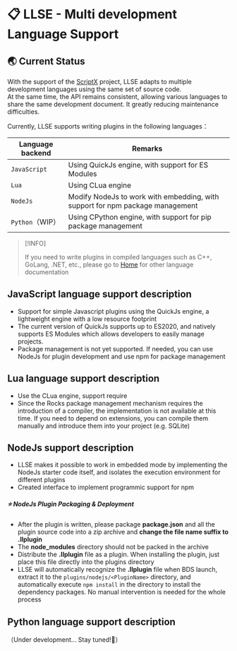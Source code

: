 # 📋 LLSE - Multi development Language Support

## 🌏 Current Status

With the support of the [ScriptX](https://github.com/Tencent/ScriptX) project, LLSE adapts to multiple development languages using the same set of source code.    
At the same time, the API remains consistent, allowing various languages to share the same development document. It greatly reducing maintenance difficulties.

Currently, LLSE supports writing plugins in the following languages：

| Language backend | Remarks                                                      |
| ---------------- | ------------------------------------------------------------ |
| `JavaScript`     | Using QuickJs engine, with support for ES Modules            |
| `Lua`            | Using CLua engine                                            |
| `NodeJs`         | Modify NodeJs to work with embedding, with support for npm package management |
| `Python`（WIP）  | Using CPython engine, with support for pip package management |

> [!INFO]
>
> If you need to write plugins in compiled languages such as C++, GoLang, .NET, etc., please go to [Home](zh_CN/) for other language documentation

## JavaScript language support description

- Support for simple Javascript plugins using the QuickJs engine, a lightweight engine with a low resource footprint
- The current version of QuickJs supports up to ES2020, and natively supports ES Modules which allows developers to easily manage projects.
- Package management is not yet supported. If needed, you can use NodeJs for plugin development and use npm for package management

## Lua language support description

- Use the CLua engine, support require
- Since the Rocks package management mechanism requires the introduction of a compiler, the implementation is not available at this time. If you need to depend on extensions, you can compile them manually and introduce them into your project (e.g. SQLite)

## NodeJs support description

- LLSE makes it possible to work in embedded mode by implementing the NodeJs starter code itself, and isolates the execution environment for different plugins
- Created interface to implement programmic support for npm

##### ⭐ **NodeJs Plugin Packaging & Deployment**

- After the plugin is written, please package **package.json** and all the plugin source code into a zip archive and **change the file name suffix to .llplugin**
- The **node_modules** directory should not be packed in the archive
- Distribute the **.llplugin** file as a plugin. When installing the plugin, just place this file directly into the plugins directory
- LLSE will automatically recognize the **.llplugin** file when BDS launch, extract it to the `plugins/nodejs/<PluginName>` directory, and automatically execute `npm install` in the directory to install the dependency packages. No manual intervention is needed for the whole process

## Python language support description

（Under development... Stay tuned!🚀）
